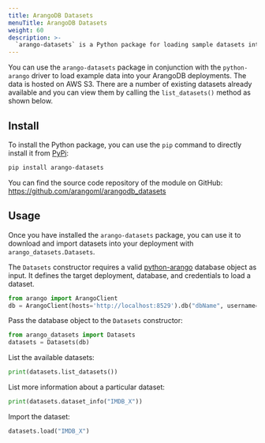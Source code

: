 ```yaml
---
title: ArangoDB Datasets
menuTitle: ArangoDB Datasets
weight: 60
description: >-
  `arango-datasets` is a Python package for loading sample datasets into ArangoDB
---
```

You can use the `arango-datasets` package in conjunction with the `python-arango`
driver to load example data into your ArangoDB deployments. The data is hosted
on AWS S3. There are a number of existing datasets already available and you can
view them by calling the `list_datasets()` method as shown below.

## Install

To install the Python package, you can use the `pip` command to directly install
it from [PyPi](https://pypi.org/project/arango-datasets/):

```sh
pip install arango-datasets
```

You can find the source code repository of the module on GitHub:
<https://github.com/arangoml/arangodb_datasets>

## Usage

Once you have installed the `arango-datasets` package, you can use it to
download and import datasets into your deployment with `arango_datasets.Datasets`.

The `Datasets` constructor requires a valid [python-arango](../../develop/drivers/python.md)
database object as input. It defines the target deployment, database, and
credentials to load a dataset.

```py
from arango import ArangoClient
db = ArangoClient(hosts='http://localhost:8529').db("dbName", username="root", password="")
```

Pass the database object to the `Datasets` constructor:

```py
from arango_datasets import Datasets
datasets = Datasets(db)
```

List the available datasets:

```py
print(datasets.list_datasets())
```

List more information about a particular dataset:

```py
print(datasets.dataset_info("IMDB_X"))
```

Import the dataset:

```py
datasets.load("IMDB_X")
```
